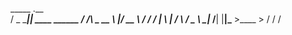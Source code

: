    _____        .__               
  /  _  \_______|__| ____   ______
 /  /_\  \_  __ \  |/ __ \ /  ___/
/    |    \  | \/  \  ___/ \___ \ 
\____|__  /__|  |__|\___  >____  >
        \/              \/     \/ 
                                                             
